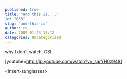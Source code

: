 ```yaml
---
published: true
title: "And this is...."
id: "833"
slug: "and-this-is"
author: rv
date: 2009-01-23 13:12
categories: Uncategorized
---
```

why I don't watch. CSI. 

[youtube=http://jp.youtube.com/watch?v=_sarYH0z948]

&lt;insert-sunglasses&gt;